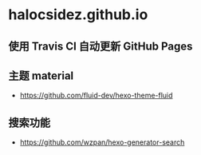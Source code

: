 # halocsidez.github.io
## 使用 Travis CI 自动更新 GitHub Pages
## 主题 material
  - https://github.com/fluid-dev/hexo-theme-fluid
## 搜索功能 
  - https://github.com/wzpan/hexo-generator-search
